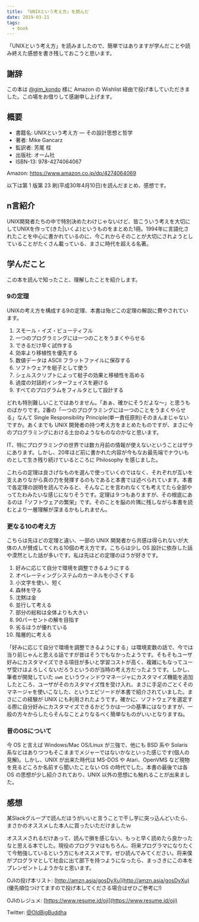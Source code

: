 ```yaml
---
title: 「UNIXという考え方」を読んだ
date: 2019-03-21
tags:
  - book
---
```

「UNIXという考え方」を読みましたので、簡単ではありますが学んだことや読み終えた感想を書き残しておこうと思います。

## 謝辞

この本は [@gim_kondo](https://twitter.com/gim_kondo) 様に Amazon の Wishlist 経由で投げ本していただきました。この場をお借りして感謝申し上げます。

## 概要

- 書籍名: UNIXという考え方 ― その設計思想と哲学
- 著者: Mike Gancarz
- 監訳者: 芳尾 桂
- 出版社: オーム社
- ISBN-13: 978-4274064067

Amazon: https://www.amazon.co.jp/dp/4274064069

以下は第 1 版第 23 刷(平成30年4月10日)を読んだまとめ、感想です。

## n言紹介

UNIX開発者たちの中で特別決めたわけじゃないけど、皆こういう考えを大切にしてUNIXを作って(きた|いくよ)というものをまとめた1冊。1994年に言語化されたことを中心に書かれているのに、今これからそのことが大切にされようとしていることがたくさん載っている、まさに時代を超える名著。

## 学んだこと

この本を読んで知ったこと、理解したことを紹介します。

### 9の定理

UNIXの考え方を構成する9の定理、本書は殆どこの定理の解説に費やされています。

1. スモール・イズ・ビューティフル
2. 一つのプログラミングには一つのことをうまくやらせる
3. できるだけ早く試作する
4. 効率より移植性を優先する
5. 数値データは ASCII フラットファイルに保存する
6. ソフトウェアを梃子として使う
7. シェルスクリプトによって梃子の効果と移植性を高める
8. 過度の対話的インターフェイスを避ける
9. すべてのプログラムをフィルタとして設計する

どれも特別難しいことではありません。「あぁ、確かにそうだよな〜」と思うものばかりです。2番の「一つのプログラミングには一つのことをうまくやらせる」なんて Single Responsibility Principle(単一責任原則)そのまんまじゃないですか。あくまでも UNIX 開発者の持つ考え方をまとめたものですが、まさに今のプログラミングにおける土台のようなものなのかなと思います。

IT、特にプログラミングの世界では数カ月前の情報が使えないということはザラにあります。しかし、20年ほど前に書かれた内容が今もなお最先端でナウいものとして生き残り続けているところに Philosophy を感じました。

これらの定理は良さげなものを選んで使っていくのではなく、それぞれが互いを支えありながら真の力を発揮するのもであると本書では述べられています。本書で各定理の説明を読んでみると、そんなことを言われなくても考えてたら全部やってたわみたいな感じになりそうです。定理は９つもありますが、その根底にあるのは「ソフトウェアの繁栄」です。そのことを脳の片隅に残しながら本書を読むとより一層理解が深まるかもしれません。

### 更なる10の考え方

こちらは先ほどの定理と違い、一部の UNIX 開発者から共感は得られないが大体の人が賛成してくれる10個の考え方です。こちらは少し OS 設計に依存した話や漠然とした話が多いです。私は先ほどの定理のほうが好きです。

1. 好みに応じて自分で環境を調整できるようにする
2. オペレーティングシステムのカーネルを小さくする
3. 小文字を使い、短く
4. 森林を守る
5. 沈黙は金
6. 並行して考える
7. 部分の総和は全体よりも大きい
8. 90パーセントの解を目指す
9. 劣るほうが優れている
10. 階層的に考える

「好みに応じて自分で環境を調整できるようにする」は環境変数の話で、今では当り前じゃんと思える話ですが昔はそうでもなかったようです。そもそもユーザ好みにカスタマイズできる項目が多いと学習コストが高く、複雑にもなってユーザ受けはよろしくないだろうというのが当時の考え方だったようです。しかし、筆者が開発していた `uwm` というウィンドウマネージャにカスタマイズ機能を追加したところ、ユーザがそのカスタマイズ性を受け入れ、まさに手足のごとくそのマネージャを使いこなした、というエピソードが本書で紹介されていました。まさにこの経験が UNIX にも利用されたようです。確かに、ソフトウェアを選定する際に自分好みにカスタマイズできるかどうかは一つの基準にはなりますが、一般の方々からしたらそんなことよりなるべく簡単なものがいいとなりますね。

### 昔のOSについて

今 OS と言えば Windows/Mac OS/Linux が三強で、他にも BSD 系や Solaris 系などはありつつもそこままでメジャーではないかなといった感じです(個人の見解)。しかし、UNIX が出来た時代は MS-DOS や Atari、OpenVMS など現物を見るどころか名前すら聞いたことない OS の時代でした。本書の最後では各 OS の思想が少し紹介されており、UNIX 以外の思想にも触れることが出来ました。

## 感想

某Slackグループで読んだほうがいいと言うことで干し芋に突っ込んどいたら、まさかのオススメした本人に買ったいただけましたｗ

オススメされるだけあって、読んで損を感じない、もっと早く読めたら良かったなと思える本でした。現役のプログラマはもちろん、将来プログラマになりたくて今勉強しているという方にもオススメです。ぜひ読んでみてください。将来僕がプログラマとして社会に出て部下を持つようになったら、まっさきにこの本をプレンゼントしようかなと思います。

OJIの投げ本リスト: [http://amzn.asia/gosDyXu](http://amzn.asia/gosDyXu) (優先順位つけてますので投げ本してくださる場合はぜひご参考に!)

OJIのレジュメ: [https://www.resume.id/oji](https://www.resume.id/oji)

Twitter: [@OldBigBuddha](https://twitter.com/OldBigBuddha)
